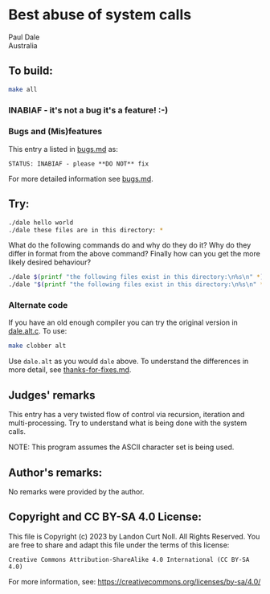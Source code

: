 # Best abuse of system calls

Paul Dale\
Australia

## To build:

```sh
make all
```

### INABIAF - it's not a bug it's a feature! :-)

### Bugs and (Mis)features

This entry a listed in [bugs.md](/bugs.md) as:

```
STATUS: INABIAF - please **DO NOT** fix
```

For more detailed information see [bugs.md](/bugs.md#1988dale-readmemd).


## Try:

```sh
./dale hello world
./dale these files are in this directory: *
```

What do the following commands do and why do they do it? Why do they differ in
format from the above command? Finally how can you get the more likely desired
behaviour?


```sh
./dale $(printf "the following files exist in this directory:\n%s\n" *)
./dale "$(printf "the following files exist in this directory:\n%s\n" *)"
```

### Alternate code

If you have an old enough compiler you can try the original version in
[dale.alt.c](dale.alt.c). To use:

```sh
make clobber alt
```

Use `dale.alt` as you would `dale` above. To understand the differences in more
detail, see [thanks-for-fixes.md](/thanks-for-fixes.md).


## Judges' remarks

This entry has a very twisted flow of control via recursion, iteration
and multi-processing.  Try to understand what is being done with the
system calls.

NOTE: This program assumes the ASCII character set is being used.

## Author's remarks:

No remarks were provided by the author.


## Copyright and CC BY-SA 4.0 License:

This file is Copyright (c) 2023 by Landon Curt Noll.  All Rights Reserved.
You are free to share and adapt this file under the terms of this license:

    Creative Commons Attribution-ShareAlike 4.0 International (CC BY-SA 4.0)

For more information, see: https://creativecommons.org/licenses/by-sa/4.0/

